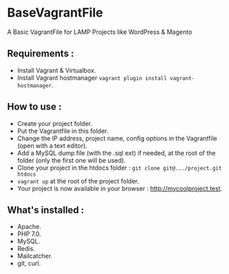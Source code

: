# BaseVagrantFile

A Basic VagrantFile for LAMP Projects like WordPress & Magento

## Requirements :

- Install Vagrant & Virtualbox.
- Install Vagrant hostmanager `vagrant plugin install vagrant-hostmanager`.

## How to use :

- Create your project folder.
- Put the Vagrantfile in this folder.
- Change the IP address, project name, config options in the Vagrantfile (open with a text editor).
- Add a MySQL dump file (with the .sql ext) if needed, at the root of the folder (only the first one will be used).
- Clone your project in the htdocs folder : `git clone git@.../project.git htdocs`
- `vagrant up` at the root of the project folder.
- Your project is now available in your browser : http://mycoolproject.test.

## What's installed :

- Apache.
- PHP 7.0.
- MySQL.
- Redis.
- Mailcatcher.
- git, curl.
